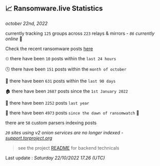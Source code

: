 
## 📈 Ransomware.live Statistics
_october 22nd, 2022_

currently tracking `125` groups across `223` relays & mirrors - _`86` currently online_ 📡

Check the recent ransomware posts [here](https://www.ransomware.live/#/recentposts)


⏲ there have been `10` posts within the `last 24 hours`

🕓 there have been `151` posts within the `month of october`

📅 there have been `631` posts within the `last 90 days`

🏚 there have been `2687` posts since the `1st January 2022`

🚀 there have been `2252` posts `last year`

🦕 there have been `4973` posts `since the dawn of ransomwatch` 🐣

there are `58` custom parsers indexing posts

_`20` sites using v2 onion services are no longer indexed - [support.torproject.org](https://support.torproject.org/onionservices/v2-deprecation/)_

> see the project [README](https://github.com/jmousqueton/ransomwatch#readme) for backend technicals



Last update : _Saturday 22/10/2022 17.26 (UTC)_

